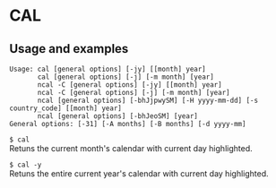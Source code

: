 # CAL

## Usage and examples

```
Usage: cal [general options] [-jy] [[month] year]
       cal [general options] [-j] [-m month] [year]
       ncal -C [general options] [-jy] [[month] year]
       ncal -C [general options] [-j] [-m month] [year]
       ncal [general options] [-bhJjpwySM] [-H yyyy-mm-dd] [-s country_code] [[month] year]
       ncal [general options] [-bhJeoSM] [year]
General options: [-31] [-A months] [-B months] [-d yyyy-mm]
```

`$ cal` \
Retuns the current month's calendar with current day highlighted.

`$ cal -y` \
Retuns the entire current year's calendar with current day highlighted.

